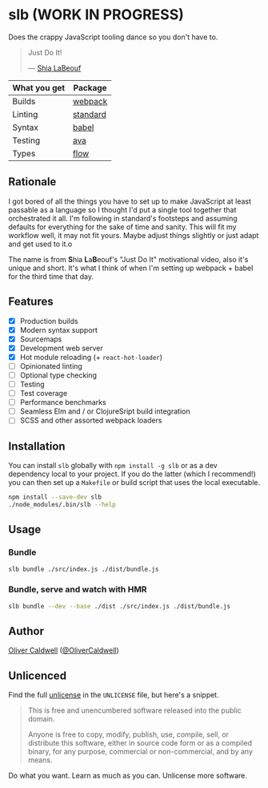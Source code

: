 # slb (WORK IN PROGRESS)

Does the crappy JavaScript tooling dance so you don't have to.

> Just Do It!
>
>  — [Shia LaBeouf][justdoit]

| What you get  | Package       |
| ------------- | ------------- |
| Builds        | [webpack][]   |
| Linting       | [standard][]  |
| Syntax        | [babel][]     |
| Testing       | [ava][]       |
| Types         | [flow][]      |

## Rationale

I got bored of all the things you have to set up to make JavaScript at least passable as a language so I thought I'd put a single tool together that orchestrated it all. I'm following in standard's footsteps and assuming defaults for everything for the sake of time and sanity. This will fit my workflow well, it may not fit yours. Maybe adjust things slightly or just adapt and get used to it.o

The name is from **S**hia **L**a**B**eouf's "Just Do It" motivational video, also it's unique and short. It's what I think of when I'm setting up webpack + babel for the third time that day.

## Features

 * [x] Production builds
 * [x] Modern syntax support
 * [x] Sourcemaps
 * [x] Development web server
 * [x] Hot module reloading (+ `react-hot-loader`)
 * [ ] Opinionated linting
 * [ ] Optional type checking
 * [ ] Testing
 * [ ] Test coverage
 * [ ] Performance benchmarks
 * [ ] Seamless Elm and / or ClojureSript build integration
 * [ ] SCSS and other assorted webpack loaders

## Installation

You can install `slb` globally with `npm install -g slb` or as a dev dependency local to your project. If you do the latter (which I recommend!) you can then set up a `Makefile` or build script that uses the local executable.

```bash
npm install --save-dev slb
./node_modules/.bin/slb --help
```

## Usage

### Bundle

```bash
slb bundle ./src/index.js ./dist/bundle.js
```

### Bundle, serve and watch with HMR

```bash
slb bundle --dev --base ./dist ./src/index.js ./dist/bundle.js
```

## Author

[Oliver Caldwell][author-site] ([@OliverCaldwell][author-twitter])

## Unlicenced

Find the full [unlicense][] in the `UNLICENSE` file, but here's a snippet.

>This is free and unencumbered software released into the public domain.
>
>Anyone is free to copy, modify, publish, use, compile, sell, or distribute this software, either in source code form or as a compiled binary, for any purpose, commercial or non-commercial, and by any means.

Do what you want. Learn as much as you can. Unlicense more software.

[justdoit]: https://www.youtube.com/watch?v=ZXsQAXx_ao0
[webpack]: https://webpack.github.io/
[standard]: http://standardjs.com/index.html
[babel]: https://babeljs.io/
[ava]: https://github.com/avajs/ava
[flow]: http://flowtype.org/
[unlicense]: http://unlicense.org/
[author-site]: http://oli.me.uk/
[author-twitter]: https://twitter.com/OliverCaldwell
